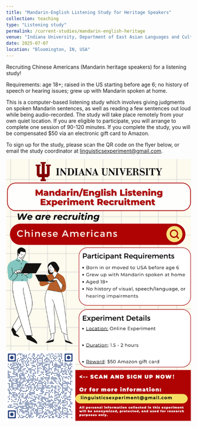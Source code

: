 ```yaml
---
title: "Mandarin-English Listening Study for Heritage Speakers"
collection: teaching
type: "Listening study"
permalink: /current-studies/mandarin-english-heritage
venue: "Indiana University, Department of East Asian Languages and Cultures"
date: 2025-07-07
location: "Bloomington, IN, USA"
---
```


Recruiting Chinese Americans (Mandarin heritage speakers) for a listening study!

Requirements: age 18+; raised in the US starting before age 6; no history of speech or hearing issues; grew up with Mandarin spoken at home.

This is a computer-based listening study which involves giving judgments on spoken Mandarin sentences, as well as reading a few sentences out loud while being audio-recorded. The study will take place remotely from your own quiet location. If you are eligible to participate, you will arrange to complete one session of 90-120 minutes. If you complete the study, you will be compensated $50 via an electronic gift card to Amazon.

To sign up for the study, please scan the QR code on the flyer below, or email the study coordinator at <a href='mailto:linguisticsexperiment@gmail.com'>linguisticsexperiment@gmail.com</a>.

<img src='/images/2-mandarin-english-listening.jpg' align='center' />
